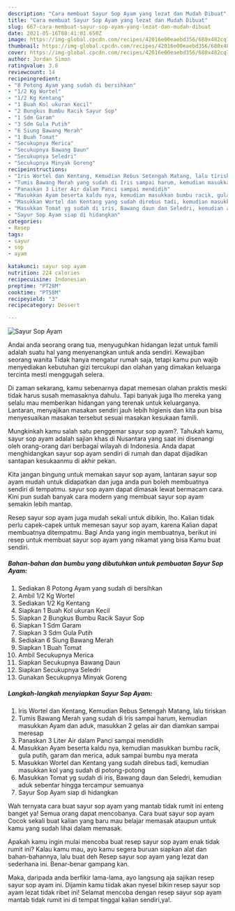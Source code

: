 ```yaml
---
description: "Cara membuat Sayur Sop Ayam yang lezat dan Mudah Dibuat"
title: "Cara membuat Sayur Sop Ayam yang lezat dan Mudah Dibuat"
slug: 667-cara-membuat-sayur-sop-ayam-yang-lezat-dan-mudah-dibuat
date: 2021-05-16T08:41:01.650Z
image: https://img-global.cpcdn.com/recipes/42016e00eaebd356/680x482cq70/sayur-sop-ayam-foto-resep-utama.jpg
thumbnail: https://img-global.cpcdn.com/recipes/42016e00eaebd356/680x482cq70/sayur-sop-ayam-foto-resep-utama.jpg
cover: https://img-global.cpcdn.com/recipes/42016e00eaebd356/680x482cq70/sayur-sop-ayam-foto-resep-utama.jpg
author: Jordan Simon
ratingvalue: 3.8
reviewcount: 14
recipeingredient:
- "8 Potong Ayam yang sudah di bersihkan"
- "1/2 Kg Wortel"
- "1/2 Kg Kentang"
- "1 Buah Kol ukuran Kecil"
- "2 Bungkus Bumbu Racik Sayur Sop"
- "1 Sdm Garam"
- "3 Sdm Gula Putih"
- "6 Siung Bawang Merah"
- "1 Buah Tomat"
- "Secukupnya Merica"
- "Secukupnya Bawang Daun"
- "Secukupnya Seledri"
- "Secukupnya Minyak Goreng"
recipeinstructions:
- "Iris Wortel dan Kentang, Kemudian Rebus Setengah Matang, lalu tiriskan"
- "Tumis Bawang Merah yang sudah di Iris sampai harum, kemudian masukkan Ayam dan aduk, masukkan 2 gelas air dan diamkan sampai meresap"
- "Panaskan 3 Liter Air dalam Panci sampai mendidih"
- "Masukkan Ayam beserta kaldu nya, kemudian masukkan bumbu racik, gula putih, garam dan merica, aduk sampai bumbu nya merata"
- "Masukkan Wortel dan Kentang yang sudah direbus tadi, kemudian masukkan kol yang sudah di potong-potong"
- "Masukkan Tomat yg sudah di iris, Bawang daun dan Seledri, kemudian aduk sebentar hingga tercampur semuanya"
- "Sayur Sop Ayam siap di hidangkan"
categories:
- Resep
tags:
- sayur
- sop
- ayam

katakunci: sayur sop ayam 
nutrition: 224 calories
recipecuisine: Indonesian
preptime: "PT28M"
cooktime: "PT58M"
recipeyield: "3"
recipecategory: Dessert

---
```



![Sayur Sop Ayam](https://img-global.cpcdn.com/recipes/42016e00eaebd356/680x482cq70/sayur-sop-ayam-foto-resep-utama.jpg)

Andai anda seorang orang tua, menyuguhkan hidangan lezat untuk famili adalah suatu hal yang menyenangkan untuk anda sendiri. Kewajiban seorang  wanita Tidak hanya mengatur rumah saja, tetapi kamu pun wajib menyediakan kebutuhan gizi tercukupi dan olahan yang dimakan keluarga tercinta mesti menggugah selera.

Di zaman  sekarang, kamu sebenarnya dapat memesan olahan praktis meski tidak harus susah memasaknya dahulu. Tapi banyak juga lho mereka yang selalu mau memberikan hidangan yang terenak untuk keluarganya. Lantaran, menyajikan masakan sendiri jauh lebih higienis dan kita pun bisa menyesuaikan masakan tersebut sesuai masakan kesukaan famili. 



Mungkinkah kamu salah satu penggemar sayur sop ayam?. Tahukah kamu, sayur sop ayam adalah sajian khas di Nusantara yang saat ini disenangi oleh orang-orang dari berbagai wilayah di Indonesia. Anda dapat menghidangkan sayur sop ayam sendiri di rumah dan dapat dijadikan santapan kesukaanmu di akhir pekan.

Kita jangan bingung untuk memakan sayur sop ayam, lantaran sayur sop ayam mudah untuk didapatkan dan juga anda pun boleh membuatnya sendiri di tempatmu. sayur sop ayam dapat dimasak lewat bermacam cara. Kini pun sudah banyak cara modern yang membuat sayur sop ayam semakin lebih mantap.

Resep sayur sop ayam juga mudah sekali untuk dibikin, lho. Kalian tidak perlu capek-capek untuk memesan sayur sop ayam, karena Kalian dapat membuatnya ditempatmu. Bagi Anda yang ingin membuatnya, berikut ini resep untuk membuat sayur sop ayam yang nikamat yang bisa Kamu buat sendiri.

<!--inarticleads1-->

##### Bahan-bahan dan bumbu yang dibutuhkan untuk pembuatan Sayur Sop Ayam:

1. Sediakan 8 Potong Ayam yang sudah di bersihkan
1. Ambil 1/2 Kg Wortel
1. Sediakan 1/2 Kg Kentang
1. Siapkan 1 Buah Kol ukuran Kecil
1. Siapkan 2 Bungkus Bumbu Racik Sayur Sop
1. Siapkan 1 Sdm Garam
1. Siapkan 3 Sdm Gula Putih
1. Sediakan 6 Siung Bawang Merah
1. Siapkan 1 Buah Tomat
1. Ambil Secukupnya Merica
1. Siapkan Secukupnya Bawang Daun
1. Siapkan Secukupnya Seledri
1. Gunakan Secukupnya Minyak Goreng




<!--inarticleads2-->

##### Langkah-langkah menyiapkan Sayur Sop Ayam:

1. Iris Wortel dan Kentang, Kemudian Rebus Setengah Matang, lalu tiriskan
1. Tumis Bawang Merah yang sudah di Iris sampai harum, kemudian masukkan Ayam dan aduk, masukkan 2 gelas air dan diamkan sampai meresap
1. Panaskan 3 Liter Air dalam Panci sampai mendidih
1. Masukkan Ayam beserta kaldu nya, kemudian masukkan bumbu racik, gula putih, garam dan merica, aduk sampai bumbu nya merata
1. Masukkan Wortel dan Kentang yang sudah direbus tadi, kemudian masukkan kol yang sudah di potong-potong
1. Masukkan Tomat yg sudah di iris, Bawang daun dan Seledri, kemudian aduk sebentar hingga tercampur semuanya
1. Sayur Sop Ayam siap di hidangkan




Wah ternyata cara buat sayur sop ayam yang mantab tidak rumit ini enteng banget ya! Semua orang dapat mencobanya. Cara buat sayur sop ayam Cocok sekali buat kalian yang baru mau belajar memasak ataupun untuk kamu yang sudah lihai dalam memasak.

Apakah kamu ingin mulai mencoba buat resep sayur sop ayam enak tidak rumit ini? Kalau kamu mau, ayo kamu segera buruan siapkan alat dan bahan-bahannya, lalu buat deh Resep sayur sop ayam yang lezat dan sederhana ini. Benar-benar gampang kan. 

Maka, daripada anda berfikir lama-lama, ayo langsung aja sajikan resep sayur sop ayam ini. Dijamin kamu tiidak akan nyesel bikin resep sayur sop ayam lezat tidak ribet ini! Selamat mencoba dengan resep sayur sop ayam mantab tidak rumit ini di tempat tinggal kalian sendiri,ya!.

